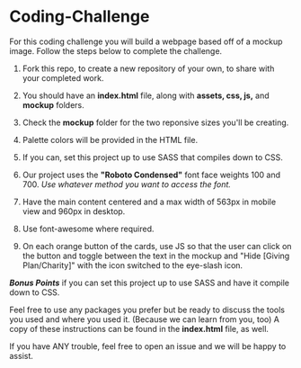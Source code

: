 # Coding-Challenge

For this coding challenge you will build a webpage based off of a mockup image.
Follow the steps below to complete the challenge.

1. Fork this repo, to create a new repository of your own, to share with your completed work.

2. You should have an **index.html** file, along with **assets, css, js,** and **mockup** folders.

3. Check the **mockup** folder for the two reponsive sizes you'll be creating.

4. Palette colors will be provided in the HTML file.

5. If you can, set this project up to use SASS that compiles down to CSS.

6. Our project uses the **"Roboto Condensed"** font face weights 100 and 700. _Use whatever method you want to access the font._

7. Have the main content centered and a max width of 563px in mobile view and 960px in desktop.

8. Use font-awesome where required.

9. On each orange button of the cards, use JS so that the user can click on the button and toggle between the text in the mockup and "Hide [Giving Plan/Charity]" with the icon switched to the eye-slash icon. 

**_Bonus Points_** if you can set this project up to use SASS and have it compile down to CSS.

Feel free to use any packages you prefer but be ready to discuss the tools you used and where you used it. (Because we can learn from you, too)
A copy of these instructions can be found in the **index.html** file, as well.

If you have ANY trouble, feel free to open an issue and we will be happy to assist.

